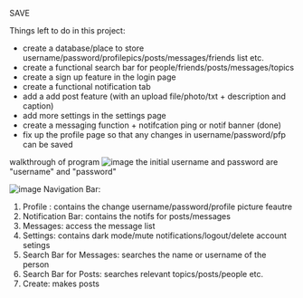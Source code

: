 SAVE

Things left to do in this project:
- create a database/place to store username/password/profilepics/posts/messages/friends list etc.
- create a functional search bar for people/friends/posts/messages/topics
- create a sign up feature in the login page
- create a functional notification tab
- add a add post feature (with an upload file/photo/txt + description and caption)
- add more settings in the settings page
- create a messaging function + notifcation ping or notif banner (done)
- fix up the profile page so that any changes in username/password/pfp can be saved 


walkthrough of program
![image](https://github.com/user-attachments/assets/9a29617c-e073-4271-8c5d-44e885e60cb5)
the initial username and password are "username" and "password"

![image](https://github.com/user-attachments/assets/e4fc348e-56a0-4299-859b-6c46175b7690)
Navigation Bar:
1. Profile : contains the change username/password/profile picture feautre
2. Notification Bar: contains the notifs for posts/messages
3. Messages: access the message list
4. Settings: contains dark mode/mute notifications/logout/delete account setings
5. Search Bar for Messages: searches the name or username of the person
6. Search Bar for Posts: searches relevant topics/posts/people etc.
5. Create: makes posts 
